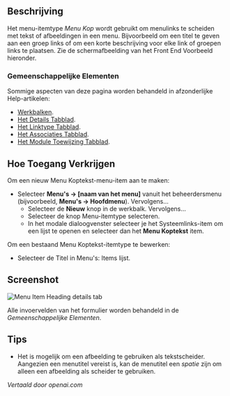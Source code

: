 <!-- Filename: Help4.x:Menu_Item:_Heading  / Display title: Menu Kop -->

## Beschrijving

Het menu-itemtype *Menu Kop* wordt gebruikt om menulinks te scheiden met tekst of afbeeldingen in een menu. Bijvoorbeeld om een titel te geven aan een groep links of om een korte beschrijving voor elke link of groepen links te plaatsen. Zie de schermafbeelding van het Front End Voorbeeld hieronder.

### Gemeenschappelijke Elementen

Sommige aspecten van deze pagina worden behandeld in afzonderlijke Help-artikelen:

* [Werkbalken](jdocmanual?article=help/common-elements/toolbars).
* [Het Details Tabblad](jdocmanual?article=help/menu-items-common/menu-item-details).
* [Het Linktype Tabblad](jdocmanual?article=help/menu-items-common/menu-item-link-type).
* [Het Associaties Tabblad](jdocmanual?article=help/common-elements/edit-associations).
* [Het Module Toewijzing Tabblad](jdocmanual?article=help/menu-items-common/menu-item-module-assignment).

## Hoe Toegang Verkrijgen

Om een nieuw Menu Koptekst-menu-item aan te maken:

- Selecteer **Menu's → \[naam van het menu\]** vanuit het
  beheerdersmenu (bijvoorbeeld, **Menu's → Hoofdmenu**). Vervolgens...
  - Selecteer de **Nieuw** knop in de werkbalk. Vervolgens...
  - Selecteer de knop Menu-itemtype selecteren.
  - In het modale dialoogvenster selecteer je het Systeemlinks-item om een lijst te openen en selecteer dan het **Menu Koptekst** item.

Om een bestaand Menu Koptekst-itemtype te bewerken:

- Selecteer de Titel in Menu's: Items lijst.

## Screenshot

![Menu Item Heading details tab](../../../nl/images/menu-items/system-links-menu-heading-details-tab.png)

Alle invoervelden van het formulier worden behandeld in de *Gemeenschappelijke Elementen*.

## Tips

- Het is mogelijk om een afbeelding te gebruiken als tekstscheider. Aangezien een menutitel vereist is, kan de menutitel een *spatie* zijn om alleen een afbeelding als scheider te gebruiken.

*Vertaald door openai.com*

